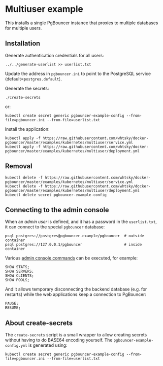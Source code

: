 # Multiuser example

This installs a single PgBouncer instance that proxies to multiple databases for multiple users.

## Installation

Generate authentication credentials for all users:

```
../../generate-userlist >> userlist.txt
```

Update the address in `pgbouncer.ini` to point to the PostgreSQL service (default=`postgres.default`).

Generate the secrets:

```
./create-secrets
```

or:

```
kubectl create secret generic pgbouncer-example-config --from-file=pgbouncer.ini --from-file=userlist.txt
```

Install the application:

```
kubectl apply -f https://raw.githubusercontent.com/whtsky/docker-pgbouncer/master/examples/kubernetes/multiuser/service.yml
kubectl apply -f https://raw.githubusercontent.com/whtsky/docker-pgbouncer/master/examples/kubernetes/multiuser/deployment.yml
```

## Removal

```
kubectl delete -f https://raw.githubusercontent.com/whtsky/docker-pgbouncer/master/examples/kubernetes/multiuser/service.yml
kubectl delete -f https://raw.githubusercontent.com/whtsky/docker-pgbouncer/master/examples/kubernetes/multiuser/deployment.yml
kubectl delete secret pgbouncer-example-config
```

## Connecting to the admin console

When an _admin user_ is defined, and it has a password in the `userlist.txt`, it can connect to the special `pgbouncer` database:

```
psql postgres://postgres@pgbouncer-example/pgbouncer  # outside container
psql postgres://127.0.0.1/pgbouncer                   # inside container
```

Various [admin console commands](https://pgbouncer.github.io/usage.html#admin-console) can be executed, for example:

```
SHOW STATS;
SHOW SERVERS;
SHOW CLIENTS;
SHOW POOLS;
```

And it allows temporary disconnecting the backend database (e.g. for restarts) while the web applications keep a connection to PgBouncer:

```
PAUSE;
RESUME;
```

## About create-secrets

The `create-secrets` script is a small wrapper to allow creating secrets without having to do BASE64 encoding yourself. The `pgbouncer-example-config.yml` is generated using:

```
kubectl create secret generic pgbouncer-example-config --from-file=pgbouncer.ini --from-file=userlist.txt
```

